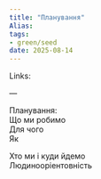 ```yaml
---
title: "Планування"
Alias: 
tags:
- green/seed
date: 2025-08-14
---
```

Links:  

—

Планування:  
Що ми робимо  
Для чого  
Як

Хто ми і куди йдемо  
Людинооріентовність
